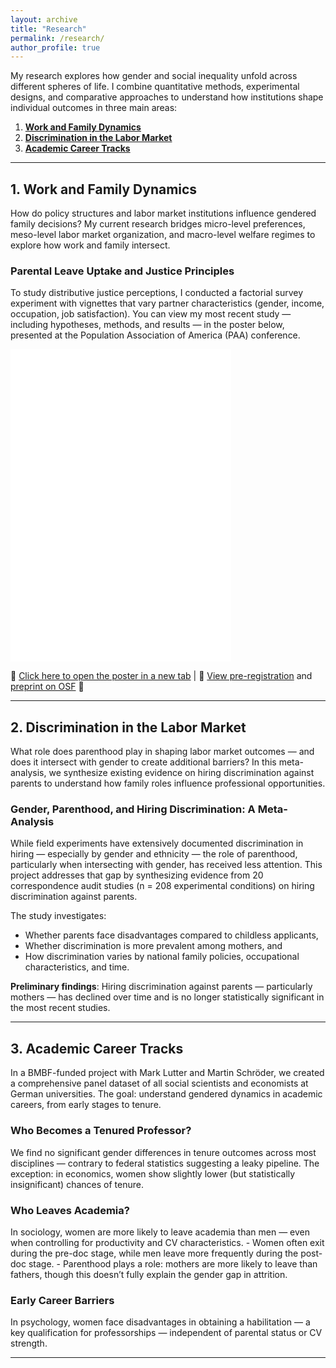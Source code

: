 ```yaml
---
layout: archive
title: "Research"
permalink: /research/
author_profile: true
---
```


My research explores how gender and social inequality unfold across different spheres of life. I combine quantitative methods, experimental designs, and comparative approaches to understand how institutions shape individual outcomes in three main areas:

1. [**Work and Family Dynamics**](#work-and-family-dynamics)  
2. [**Discrimination in the Labor Market**](#discrimination-in-the-labor-market)  
3. [**Academic Career Tracks**](#academic-career-tracks)


---
<h2 id="work-and-family-dynamics">1. Work and Family Dynamics</h2>

<p>
How do policy structures and labor market institutions influence gendered family decisions? My current research bridges micro-level preferences, meso-level labor market organization, and macro-level welfare regimes to explore how work and family intersect.
</p>

<h3><b>Parental Leave Uptake and Justice Principles</b></h3>

<p>
To study distributive justice perceptions, I conducted a factorial survey experiment with vignettes that vary partner characteristics (gender, income, occupation, job satisfaction). 
You can view my most recent study — including hypotheses, methods, and results — in the poster below, presented at the Population Association of America (PAA) conference.
</p>

<!-- Desktop/tablet view -->
<div class="pdf-container desktop-only">
  <iframe src="/files/Final one.pdf" width="70%" height="500px" style="border: none;"></iframe>
</div>

<!-- Mobile view fallback -->
<div class="mobile-only" style="margin-top: 1rem;">
  <p><strong>📱 Viewing on a smartphone?</strong><br>
  <a href="/files/Final one.pdf" target="_blank">📄 Tap here to view the poster</a></p>
</div>

<!-- Show this only on desktop -->
<p class="desktop-only">
📄 <a href="/files/Final one.pdf" target="_blank">Click here to open the poster in a new tab</a>  
| 🔗 <a href="https://osf.io/87qup" target="_blank">View pre-registration</a> and <a href="https://osf.io/preprints/osf/nryug_v1" target" target="_blank">preprint on OSF</a> 📄

   
</p>

<!-- OSF link always visible -->
<p class="mobile-only">
🔗 <a href="https://osf.io/87qup" target="_blank">View pre-registration</a> and <a href="https://osf.io/preprints/osf/nryug_v1" target" target="_blank">preprint on OSF</a> 📄
</p>

<style>
  .pdf-container {
    width: 100%;
    max-width: 100%;
  }

  @media screen and (max-width: 768px) {
    .desktop-only {
      display: none;
    }

    .mobile-only {
      display: block;
    }
  }

  @media screen and (min-width: 769px) {
    .mobile-only {
      display: none;
    }
  }
</style>


---

<h2 id="discrimination-in-the-labor-market">2. Discrimination in the Labor Market</h2>

What role does parenthood play in shaping labor market outcomes — and does it intersect with gender to create additional barriers? In this meta-analysis, we synthesize existing evidence on hiring discrimination against parents to understand how family roles influence professional opportunities.

<h3><b>Gender, Parenthood, and Hiring Discrimination: A Meta-Analysis</b></h3>

While field experiments have extensively documented discrimination in hiring — especially by gender and ethnicity — the role of parenthood, particularly when intersecting with gender, has received less attention. This project addresses that gap by synthesizing evidence from 20 correspondence audit studies (n = 208 experimental conditions) on hiring discrimination against parents.

The study investigates:
- Whether parents face disadvantages compared to childless applicants,
- Whether discrimination is more prevalent among mothers, and
- How discrimination varies by national family policies, occupational characteristics, and time.

**Preliminary findings**:
Hiring discrimination against parents — particularly mothers — has declined over time and is no longer statistically significant in the most recent studies.


---

<h2 id="academic-career-tracks">3. Academic Career Tracks</h2>

In a BMBF-funded project with Mark Lutter and Martin Schröder, we created a comprehensive panel dataset of all social scientists and economists at German universities. The goal: understand gendered dynamics in academic careers, from early stages to tenure.


<h3><b>Who Becomes a Tenured Professor?</b></h3>
We find no significant gender differences in tenure outcomes across most disciplines — contrary to federal statistics suggesting a leaky pipeline. The exception: in economics, women show slightly lower (but statistically insignificant) chances of tenure.

<h3><b>Who Leaves Academia?</b></h3>
In sociology, women are more likely to leave academia than men — even when controlling for productivity and CV characteristics.  
- Women often exit during the pre-doc stage, while men leave more frequently during the post-doc stage.
- Parenthood plays a role: mothers are more likely to leave than fathers, though this doesn’t fully explain the gender gap in attrition.


<h3><b>Early Career Barriers</b></h3>
In psychology, women face disadvantages in obtaining a habilitation — a key qualification for professorships — independent of parental status or CV strength.  

---
